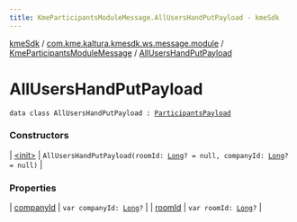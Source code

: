 ```yaml
---
title: KmeParticipantsModuleMessage.AllUsersHandPutPayload - kmeSdk
---
```


[kmeSdk](../../../index.html) / [com.kme.kaltura.kmesdk.ws.message.module](../../index.html) / [KmeParticipantsModuleMessage](../index.html) / [AllUsersHandPutPayload](./index.html)

# AllUsersHandPutPayload

`data class AllUsersHandPutPayload : `[`ParticipantsPayload`](../-participants-payload/index.html)

### Constructors

| [&lt;init&gt;](-init-.html) | `AllUsersHandPutPayload(roomId: `[`Long`](https://kotlinlang.org/api/latest/jvm/stdlib/kotlin/-long/index.html)`? = null, companyId: `[`Long`](https://kotlinlang.org/api/latest/jvm/stdlib/kotlin/-long/index.html)`? = null)` |

### Properties

| [companyId](company-id.html) | `var companyId: `[`Long`](https://kotlinlang.org/api/latest/jvm/stdlib/kotlin/-long/index.html)`?` |
| [roomId](room-id.html) | `var roomId: `[`Long`](https://kotlinlang.org/api/latest/jvm/stdlib/kotlin/-long/index.html)`?` |

